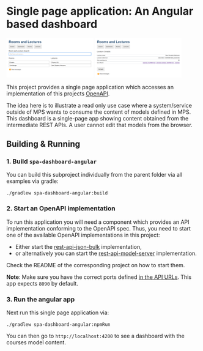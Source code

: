 # Single page application: An Angular based dashboard

[<img src="doc/spa-sample-1.png" width=45% >](doc/spa-sample-1.png)
[<img src="doc/spa-sample-2.png" width=45% >](doc/spa-sample-2.png)

This project provides a single page application which accesses an implementation of this projects [OpenAPI](../openapi/openapi.yaml).

The idea here is to illustrate a read only use case where a system/service outside of MPS wants to consume the content of models defined in MPS.
This dashboard is a single-page app showing content obtained from the intermediate REST APIs.
A user cannot edit that models from the browser.


## Building & Running

### 1. Build `spa-dashboard-angular`

You can build this subproject individually from the parent folder via  all examples via gradle:
```
./gradlew spa-dashboard-angular:build
```

### 2. Start an OpenAPI implementation

To run this application you will need a component which provides an API implementation conforming to the OpenAPI spec.
Thus, you need to start one of the available OpenAPI implementations in this project:

- Either start the [rest-api-json-bulk](../rest-api-json-bulk) implementation,
- or alternatively you can start the [rest-api-model-server](../rest-api-model-server) implementation.

Check the README of the corresponding project on how to start them.

**Note**: Make sure you have the correct ports defined [in the API URLs](src/app/Container.ts). This app expects `8090` by default.

### 3. Run the angular app

Next run this single page application via:

```
./gradlew spa-dashboard-angular:npmRun
```

You can then go to `http://localhost:4200` to see a dashboard with the courses model content.
